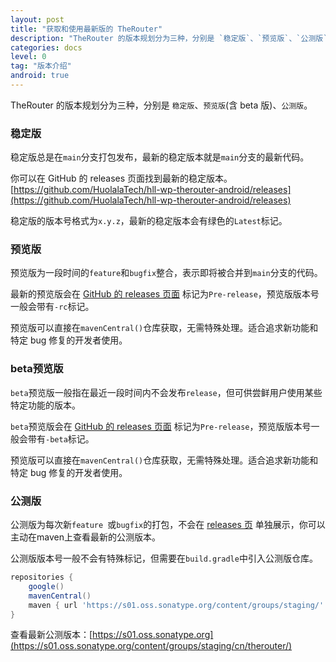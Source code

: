 ```yaml
---
layout: post
title: "获取和使用最新版的 TheRouter"
description: "TheRouter 的版本规划分为三种，分别是 `稳定版`、`预览版`、`公测版`。"
categories: docs
level: 0
tag: "版本介绍" 
android: true
---
```



TheRouter 的版本规划分为三种，分别是 `稳定版`、`预览版`(含 beta 版)、`公测版`。

### 稳定版

稳定版总是在`main`分支打包发布，最新的稳定版本就是`main`分支的最新代码。   

你可以在 GitHub 的 releases 页面找到最新的稳定版本。  
[https://github.com/HuolalaTech/hll-wp-therouter-android/releases](https://github.com/HuolalaTech/hll-wp-therouter-android/releases)  

稳定版的版本号格式为`x.y.z`，最新的稳定版本会有绿色的`Latest`标记。     


### 预览版

预览版为一段时间的`feature`和`bugfix`整合，表示即将被合并到`main`分支的代码。  

最新的预览版会在 [ GitHub 的 releases 页面](https://github.com/HuolalaTech/hll-wp-therouter-android/releases) 标记为`Pre-release`，预览版版本号一般会带有`-rc`标记。  

预览版可以直接在`mavenCentral()`仓库获取，无需特殊处理。适合追求新功能和特定 bug 修复的开发者使用。  

### beta预览版

`beta`预览版一般指在最近一段时间内不会发布`release`，但可供尝鲜用户使用某些特定功能的版本。  

`beta`预览版会在 [ GitHub 的 releases 页面](https://github.com/HuolalaTech/hll-wp-therouter-android/releases) 标记为`Pre-release`，预览版版本号一般会带有`-beta`标记。  

预览版可以直接在`mavenCentral()`仓库获取，无需特殊处理。适合追求新功能和特定 bug 修复的开发者使用。  


### 公测版

公测版为每次新`feature `或`bugfix`的打包，不会在 [releases 页](https://github.com/HuolalaTech/hll-wp-therouter-android/releases) 单独展示，你可以主动在maven上查看最新的公测版本。   

公测版版本号一般不会有特殊标记，但需要在`build.gradle`中引入公测版仓库。  

```gradle
repositories {
    google()
    mavenCentral()
    maven { url 'https://s01.oss.sonatype.org/content/groups/staging/' }
}
```

查看最新公测版本：[https://s01.oss.sonatype.org](https://s01.oss.sonatype.org/content/groups/staging/cn/therouter/)  
